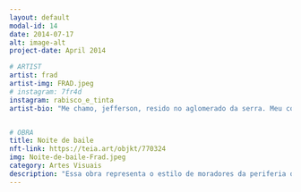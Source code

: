 ```yaml
---
layout: default
modal-id: 14
date: 2014-07-17
alt: image-alt
project-date: April 2014

# ARTIST
artist: frad
artist-img: FRAD.jpeg
# instagram: 7fr4d
instagram: rabisco_e_tinta
artist-bio: "Me chamo, jefferson, resido no aglomerado da serra. Meu contato com a arte vem desde pequeno e sempre fui fascinado pelos graffites que coloriam a cidade, dessa forma comecei os primeiros desenhos no caderno e assim tentei expandi-los, tanto nas paredes quanto na internet."


# OBRA
title: Noite de baile
nft-link: https://teia.art/objkt/770324
img: Noite-de-baile-Frad.jpeg
category: Artes Visuais
description: "Essa obra representa o estilo de moradores da periferia que frequentam bailes funks, no qual vários deles(as) usam tênis da mesma marca."
---
```


